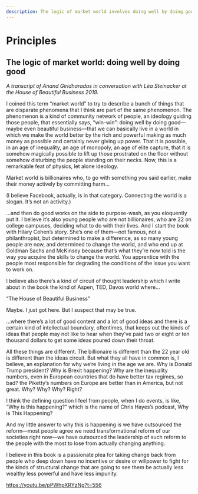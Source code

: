 ```yaml
---
description: The logic of market world involves doing well by doing good
---
```


# Principles

## The logic of market world: doing well by doing good

*A transcript of Anand Giridharadas in conversation with Léa Steinacker at the House of Beautiful Business 2019.*

I coined this term “market world” to try to describe a bunch of things that are disparate phenomena that I think are part of the same phenomenon. The phenomenon is a kind of community network of people, an ideology guiding those people, that essentially says, “win-win”: doing well by doing good—maybe even beautiful business—that we can basically live in a world in which we make the world better by the rich and powerful making as much money as possible and certainly never giving up power. That it is possible, in an age of inequality, an age of monopoly, an age of elite capture, that it is somehow magically possible to lift up those prostrated on the floor without somehow disturbing the people standing on their necks. Now, this is a remarkable feat of physics, let alone ideology.

Market world is billionaires who, to go with something you said earlier, make their money actively by committing harm…

(I believe Facebook, actually, is in that category. Connecting the world is a slogan. It’s not an activity.)

…and then do good works on the side to purpose-wash, as you eloquently put it. I believe it’s also young people who are not billionaires, who are 22 on college campuses, deciding what to do with their lives. And I start the book with Hilary Cohen’s story. She’s one of them—not famous, not a philanthropist, but determined to make a difference, as so many young people are now, and determined to change the world, and who end up at Goldman Sachs and McKinsey because that’s what they’re now told is the way you acquire the skills to change the world. You apprentice with the people most responsible for degrading the conditions of the issue you want to work on.

I believe also there’s a kind of circuit of thought leadership which I write about in the book the kind of Aspen, TED, Davos world where…

“The House of Beautiful Business”

Maybe. I just got here. But I suspect that may be true.

…where there’s a lot of good content and a lot of good ideas and there is a certain kind of intellectual boundary, oftentimes, that keeps out the kinds of ideas that people may not like to hear when they’ve paid two or eight or ten thousand dollars to get some ideas poured down their throat.

All these things are different. The billionaire is different than the 22 year old is different than the ideas circuit. But what they all have in common is, I believe, an explanation for why we’re living in the age we are. Why is Donald Trump president? Why is Brexit happening? Why are the inequality numbers, even in European countries that do have better tax regimes, so bad? the Piketty’s numbers on Europe are better than in America, but not great. Why? Why? Why? Right?

I think the defining question I feel from people, when I do events, is like, “Why is this happening?” which is the name of Chris Hayes’s podcast, Why is This Happening?

And my little answer to why this is happening is we have outsourced the reform—most people agree we need transformational reform of our societies right now—we have outsourced the leadership of such reform to the people with the most to lose from actually changing anything.

I believe in this book is a passionate plea for taking change back from people who deep down have no incentive or desire or willpower to fight for the kinds of structural change that are going to see them be actually less wealthy less powerful and have less impunity.

https://youtu.be/pPWhpXRYzNg?t=556
